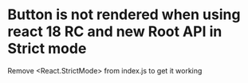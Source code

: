 # Button is not rendered when using react 18 RC and new Root API in Strict mode

Remove <React.StrictMode> from index.js to get it working
